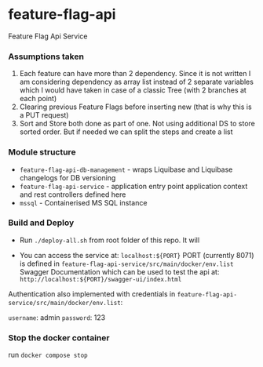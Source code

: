 # feature-flag-api
Feature Flag Api Service

### Assumptions taken
1. Each feature can have more than 2 dependency.
   Since it is not written I am considering dependency as array list
   instead of 2 separate variables which I would have taken in case of a classic Tree (with 2 branches at each point)
2. Clearing previous Feature Flags before inserting new (that is why this is a PUT request)
3. Sort and Store both done as part of one.
   Not using additional DS to store sorted order. But if needed we can split the steps and create a list

### Module structure
- `feature-flag-api-db-management` - wraps Liquibase and Liquibase changelogs for DB versioning
- `feature-flag-api-service` - application entry point application context and rest controllers defined here
- `mssql` - Containerised MS SQL instance


### Build and Deploy

- Run `./deploy-all.sh` from root folder of this repo. It will 

- You can access the service at:
`localhost:${PORT}` PORT (currently 8071) is defined in `feature-flag-api-service/src/main/docker/env.list`
Swagger Documentation which can be used to test the api at:
`http://localhost:${PORT}/swagger-ui/index.html`

Authentication also implemented with credentials in `feature-flag-api-service/src/main/docker/env.list`:

`username`: admin
`password`: 123

### Stop the docker container 

run `docker compose stop`
